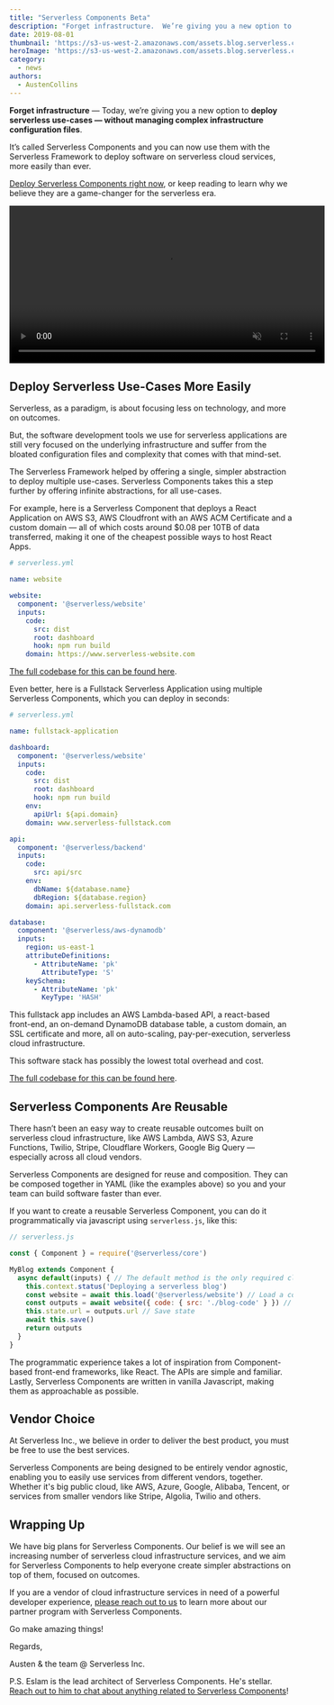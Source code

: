 ```yaml
---
title: "Serverless Components Beta"
description: "Forget infrastructure.  We’re giving you a new option to deploy serverless use-cases easily — without managing complex infrastructure configuration files."
date: 2019-08-01
thumbnail: 'https://s3-us-west-2.amazonaws.com/assets.blog.serverless.com/serverless-components-beta/serverless-components-thumbnail.gif'
heroImage: 'https://s3-us-west-2.amazonaws.com/assets.blog.serverless.com/serverless-components-beta/serverless_components_header.gif'
category:
  - news
authors: 
  - AustenCollins
---
```



**Forget infrastructure** — Today, we’re giving you a new option to **deploy serverless use-cases — without managing complex infrastructure configuration files**.  

It’s called Serverless Components and you can now use them with the Serverless Framework to deploy software on serverless cloud services, more easily than ever.  

[Deploy Serverless Components right now](https://www.github.com/serverless/components), or keep reading to learn why we believe they are a game-changer for the serverless era.

<video width="560" controls autoplay muted>
  <source src="https://s3-us-west-2.amazonaws.com/assets.blog.serverless.com/serverless-components-beta/serverless-framework-components-beta-overview.mp4" type="video/mp4">
  Your browser does not support HTML5 video.
</video>

## Deploy Serverless Use-Cases More Easily

Serverless, as a paradigm, is about focusing less on technology, and more on outcomes.

But, the software development tools we use for serverless applications are still very focused on the underlying infrastructure and suffer from the bloated configuration files and complexity that comes with that mind-set.

The Serverless Framework helped by offering a single, simpler abstraction to deploy multiple use-cases.  Serverless Components takes this a step further by offering infinite abstractions, for all use-cases.

For example, here is a Serverless Component that deploys a React Application on AWS S3, AWS Cloudfront with an AWS ACM Certificate and a custom domain — all of which costs around $0.08 per 10TB of data transferred, making it one of the cheapest possible ways to host React Apps.

```yaml
# serverless.yml

name: website

website:
  component: '@serverless/website'
  inputs:
    code:
      src: dist
      root: dashboard
      hook: npm run build
    domain: https://www.serverless-website.com
```

[The full codebase for this can be found here](https://github.com/serverless/components/tree/master/templates/4-website).

Even better, here is a Fullstack Serverless Application using multiple Serverless Components, which you can deploy in seconds:

```yaml
# serverless.yml

name: fullstack-application

dashboard:
  component: '@serverless/website'
  inputs:
    code:
      src: dist
      root: dashboard
      hook: npm run build
    env:
      apiUrl: ${api.domain}
    domain: www.serverless-fullstack.com

api:
  component: '@serverless/backend'
  inputs:
    code:
      src: api/src
    env:
      dbName: ${database.name}
      dbRegion: ${database.region}
    domain: api.serverless-fullstack.com

database:
  component: '@serverless/aws-dynamodb'
  inputs:
    region: us-east-1
    attributeDefinitions:
      - AttributeName: 'pk'
        AttributeType: 'S'
    keySchema:
      - AttributeName: 'pk'
        KeyType: 'HASH'
```

This fullstack app includes an AWS Lambda-based API, a react-based front-end, an on-demand DynamoDB database table, a custom domain, an SSL certificate and more, all on auto-scaling, pay-per-execution, serverless cloud infrastructure.  

This software stack has possibly the lowest total overhead and cost.

[The full codebase for this can be found here](https://github.com/serverless/components/tree/master/templates/8-fullstack-application).

## Serverless Components Are Reusable

There hasn’t been an easy way to create reusable outcomes built on serverless cloud infrastructure, like AWS Lambda, AWS S3, Azure Functions, Twilio, Stripe, Cloudflare Workers, Google Big Query — especially across all cloud vendors. 

Serverless Components are designed for reuse and composition.  They can be composed together in YAML (like the examples above) so you and your team can build software faster than ever.

If you want to create a reusable Serverless Component, you can do it programmatically via javascript using `serverless.js`, like this:

```javascript
// serverless.js

const { Component } = require('@serverless/core')

MyBlog extends Component {
  async default(inputs) { // The default method is the only required class.  It is to Serverless Components what 'render()' is to a React Component.
    this.context.status('Deploying a serverless blog')
    const website = await this.load('@serverless/website') // Load a component
    const outputs = await website({ code: { src: './blog-code' } }) // Deploy it
    this.state.url = outputs.url // Save state
    await this.save()
    return outputs
  }
}
```

The programmatic experience takes a lot of inspiration from Component-based front-end frameworks, like React.  The APIs are simple and familiar.  Lastly, Serverless Components are written in vanilla Javascript, making them as approachable as possible.

## Vendor Choice

At Serverless Inc., we believe in order to deliver the best product, you must be free to use the best services.

Serverless Components are being designed to be entirely vendor agnostic, enabling you to easily use services from different vendors, together.  Whether it's big public cloud, like AWS, Azure, Google, Alibaba, Tencent, or services from smaller vendors like Stripe, Algolia, Twilio and others.

## Wrapping Up

We have big plans for Serverless Components.  Our belief is we will see an increasing number of serverless cloud infrastructure services, and we aim for Serverless Components to help everyone create simpler abstractions on top of them, focused on outcomes.

If you are a vendor of cloud infrastructure services in need of a powerful developer experience, [please reach out to us](mailto:hello@serverless.com) to learn more about our partner program with Serverless Components.

Go make amazing things!

Regards,

Austen & the team @ Serverless Inc.

P.S. Eslam is the lead architect of Serverless Components.  He's stellar.  [Reach out to him to chat about anything related to Serverless Components](https://twitter.com/eahefnawy)!




